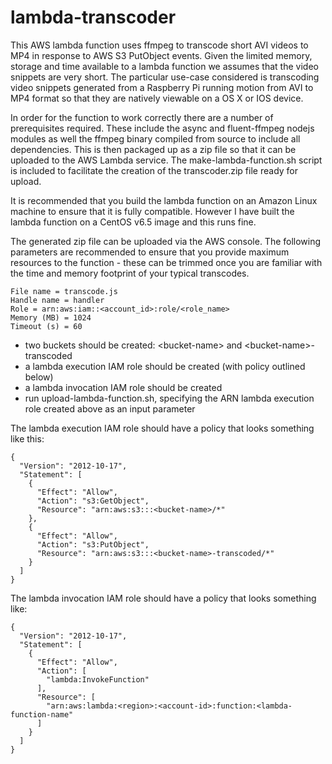 lambda-transcoder
=================

This AWS lambda function uses ffmpeg to transcode short AVI videos to MP4 in response to AWS S3 PutObject events. Given the limited memory, storage and time available to a lambda function we assumes that the video snippets are very short. The particular use-case considered is transcoding video snippets generated from a Raspberry Pi running motion from AVI to MP4 format so that they are natively viewable on a OS X or IOS device.

In order for the function to work correctly there are a number of prerequisites required. These include the async and fluent-ffmpeg nodejs modules as well the ffmpeg binary compiled from source to include all dependencies. This is then packaged up as a zip file so that it can be uploaded to the AWS Lambda service. The make-lambda-function.sh script is included to facilitate the creation of the transcoder.zip file ready for upload.

It is recommended that you build the lambda function on an Amazon Linux machine to ensure that it is fully compatible. However I have built the lambda function on a CentOS v6.5 image and this runs fine.

The generated zip file can be uploaded via the AWS console. The following parameters are recommended to ensure that you provide maximum resources to the function - these can be trimmed once you are familiar with the time and memory footprint of your typical transcodes.

```
File name = transcode.js
Handle name = handler
Role = arn:aws:iam::<account_id>:role/<role_name>
Memory (MB) = 1024
Timeout (s) = 60
```

- two buckets should be created: \<bucket-name\> and \<bucket-name\>-transcoded
- a lambda execution IAM role should be created (with policy outlined below)
- a lambda invocation IAM role should be created 
- run upload-lambda-function.sh, specifying the ARN lambda execution role created above as an input parameter

The lambda execution IAM role should have a policy that looks something like this:

```
{
  "Version": "2012-10-17",
  "Statement": [
    {
      "Effect": "Allow",
      "Action": "s3:GetObject",
      "Resource": "arn:aws:s3:::<bucket-name>/*"
    },
    {
      "Effect": "Allow",
      "Action": "s3:PutObject",
      "Resource": "arn:aws:s3:::<bucket-name>-transcoded/*"
    }
  ]
}
```
The lambda invocation IAM role should have a policy that looks something like:

```
{
  "Version": "2012-10-17",
  "Statement": [
    {
      "Effect": "Allow",
      "Action": [
        "lambda:InvokeFunction"
      ],
      "Resource": [
        "arn:aws:lambda:<region>:<account-id>:function:<lambda-function-name"
      ]
    }
  ]
}
```

